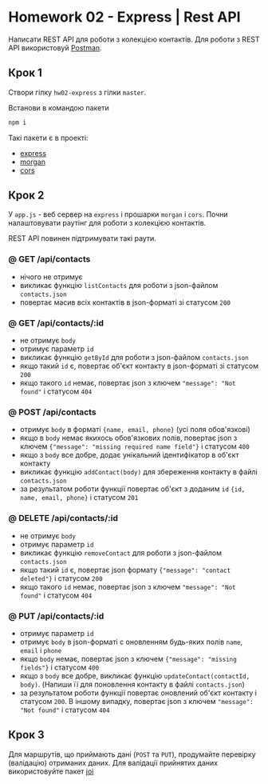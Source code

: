 # Homework 02 - Express | Rest API

Написати REST API для роботи з колекцією контактів. Для роботи з REST API
використовуй [Postman](https://www.getpostman.com/).

## Крок 1

Створи гілку `hw02-express` з гілки `master`.

Встанови в командою пакети

```bash
npm i
```

Такі пакети є в проекті:

- [express](https://www.npmjs.com/package/express)
- [morgan](https://www.npmjs.com/package/morgan)
- [cors](https://www.npmjs.com/package/cors)

## Крок 2

У `app.js` - веб сервер на `express` і прошарки `morgan` і `cors`. Почни
налаштовувати раутінг для роботи з колекцією контактів.

REST API повинен підтримувати такі раути.

### @ GET /api/contacts

- нічого не отримує
- викликає функцію `listContacts` для роботи з json-файлом `contacts.json`
- повертає масив всіх контактів в json-форматі зі статусом `200`

### @ GET /api/contacts/:id

- не отримує `body`
- отримує параметр `id`
- викликає функцію `getById` для роботи з json-файлом `contacts.json`
- якщо такий `id` є, повертає об'єкт контакту в json-форматі зі статусом `200`
- якщо такого `id` немає, повертає json з ключем `"message": "Not found"` і
  статусом `404`

### @ POST /api/contacts

- отримує `body` в форматі `{name, email, phone}` (усі поля обов'язкові)
- якщо в `body` немає якихось обов'язкових полів, повертає json з ключем
  `{"message": "missing required name field"}` і статусом `400`
- якщо з `body` все добре, додає унікальний ідентифікатор в об'єкт контакту
- викликає функцію `addContact(body)` для збереження контакту в файлі
  `contacts.json`
- за результатом роботи функції повертає об'єкт з доданим `id`
  `{id, name, email, phone}` і статусом `201`

### @ DELETE /api/contacts/:id

- не отримує `body`
- отримує параметр `id`
- викликає функцію `removeContact` для роботи з json-файлом `contacts.json`
- якщо такий `id` є, повертає json формату `{"message": "contact deleted"}` і
  статусом `200`
- якщо такого `id` немає, повертає json з ключем `"message": "Not found"` і
  статусом `404`

### @ PUT /api/contacts/:id

- отримує параметр `id`
- отримує `body` в json-форматі c оновленням будь-яких полів `name`, `email` і
  `phone`
- якщо `body` немає, повертає json з ключем `{"message": "missing fields"}` і
  статусом `400`
- якщо з `body` все добре, викликає функцію `updateContact(contactId, body)`.
  (Напиши її для поновлення контакту в файлі `contacts.json`)
- за результатом роботи функції повертає оновлений об'єкт контакту і статусом
  `200`. В іншому випадку, повертає json з ключем `"message": "Not found"` і
  статусом `404`

## Крок 3

Для маршрутів, що приймають дані (`POST` та `PUT`), продумайте перевірку
(валідацію) отриманих даних. Для валідації прийнятих даних використовуйте пакет
[joi](https://github.com/sideway/joi)
